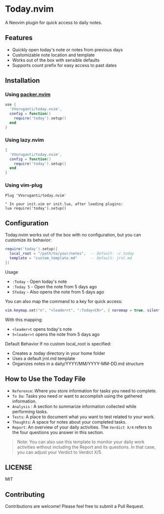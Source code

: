 # Today.nvim

A Neovim plugin for quick access to daily notes.

## Features

- Quickly open today's note or notes from previous days
- Customizable note location and template
- Works out of the box with sensible defaults
- Supports count prefix for easy access to past dates

## Installation

### Using [packer.nvim](https://github.com/wbthomason/packer.nvim)

```lua
use {
  'VVoruganti/today.nvim',
  config = function()
    require('today').setup()
  end
}
```

### Using lazy.nvim

```lua
{
  'VVoruganti/today.nvim',
  config = function()
    require('today').setup()
  end
}
```

### Using vim-plug

```vim
Plug 'VVoruganti/today.nvim'

" In your init.vim or init.lua, after loading plugins:
lua require('today').setup()
```

## Configuration

Today.nvim works out of the box with no configuration, but you can customize its behavior:

```lua
require('today').setup({
  local_root = "/path/to/your/notes",  -- Default: ~/.today
  template = "custom_template.md"      -- Default: jrnl.md
})
```

Usage

* `:Today` - Open today's note
* `:Today 5` - Open the note from 5 days ago
* `5Today` - Also opens the note from 5 days ago

You can also map the command to a key for quick access:

```lua
vim.keymap.set("n", "<leader>t", ":Today<CR>", { noremap = true, silent = true, desc = "Open today's note" })
```
With this mapping:

* `<leader>t` opens today's note
* `5<leader>t` opens the note from 5 days ago

Default Behavior
If no custom local_root is specified:

* Creates a .today directory in your home folder
* Uses a default jrnl.md template
* Organizes notes in a daily/YYYY/MM/YYYY-MM-DD.md structure

## How to Use the Today File
* `Reference`: Where you store information for tasks you need to complete.
* `To Do`: Tasks you need or want to accomplish using the gathered information.
* `Analysis` : A section to summarize information collected while performing tasks.
* `Tests`: A place to document what you want to test related to your work.
* `Thoughts`: A space for notes about your completed tasks.
* `Report`: An overview of your daily activities. The `Verdict X/4` refers to the four questions you answer in this section.
> Note: You can also use this template to monitor your daily work activities without including the Report and its questions. In that case, you can adjust your Verdict to Verdict X/5.

## LICENSE

MIT

## Contributing

Contributions are welcome! Please feel free to submit a Pull Request.

